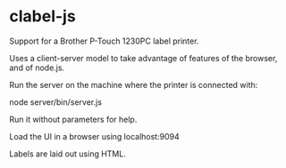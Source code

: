 # clabel-js
Support for a Brother P-Touch 1230PC label printer.

Uses a client-server model to take advantage of features of the browser, and of node.js.

Run the server on the machine where the printer is connected with:

node server/bin/server.js

Run it without parameters for help.

Load the UI in a browser using localhost:9094

Labels are laid out using HTML.


